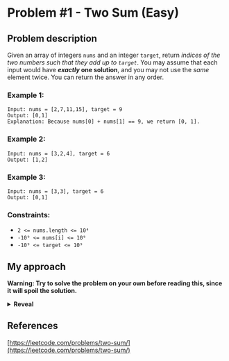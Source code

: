 # Problem #1 - Two Sum (Easy)

## Problem description

Given an array of integers `nums` and an integer `target`, return _indices of the two numbers such that they add up to `target`_.
You may assume that each input would have **_exactly_ one solution**, and you may not use the _same_ element twice.
You can return the answer in any order.

### Example 1:

```
Input: nums = [2,7,11,15], target = 9
Output: [0,1]
Explanation: Because nums[0] + nums[1] == 9, we return [0, 1].
```

### Example 2:

```
Input: nums = [3,2,4], target = 6
Output: [1,2]
```

### Example 3:

```
Input: nums = [3,3], target = 6
Output: [0,1]
```

### Constraints:

-   `2 <= nums.length <= 10⁴`
-   `-10⁹ <= nums[i] <= 10⁹`
-   `-10⁹ <= target <= 10⁹`

## My approach

**Warning: Try to solve the problem on your own before reading this, since it will spoil the solution.**

<details>
  <summary><b>Reveal</b></summary>
  There are three approaches I will cover here, each of them will have different performance.
  <p>

  <details>
  <summary>First approach</summary>
    
The most obvious approach is to just brute-force this. You can have two loops inside each other, running through the indexes of the array, and checking for the sum of the numbers at the indexes to be the target. If they are, return the two indexes. _This approach is named "bruteforce" in the table below)_

  </details>

  <details>
  <summary>Second approach</summary>

This approach requires sorting the array. This would be easier if you had to return the numbers that add up to the result, but you have to return the indexes of the numbers, so you have to sort the array of number-index pairs (you can sort it into ascending or descending order, but my explanation will be about ascending). Then you initialise two pointers, one at the position 0, and one at the last index of the array. Then you loop while the first pointer is lower than the second one (once they pass around each other, it is useless to continue since you would check the numbers again). Then you check the sum of the numbers at the indexes pointed to by the first and second pointer. If the sum is the target, you return the indexes (not the pointers, since they point to the sorted array, which is different from the original one, you will have to return the indexes stored next to the numbers). If the sum is lower, you increase the first pointer, since that way you will move it up, so onto a higher number (the array is sorted in ascending order, so arr[n] <= arr[n+1]), increasing the total sum. If the sum is higher than the target, you decrease the second pointer, moving it onto a lower number, decreasing the total sum. This way you have to find a solution if one exists. Due to the constrains we don't have to worry about returning the first solution, since there is always only one solution. _This approach is named "sorted" in the table below_.

  </details>

  <details>
  <summary>Third approach</summary>

This approach is the only linear one here. You loop through the values of the array, and always calculate the difference between the target and the current number. Then you check if the difference is present as a key in the hashmap. If it isn't, you insert the index of the current number with the key being the current number. If it is, you take the value saved under that key, which is the index of the number needed to make the target sum with the current number, and return it along with the current index. _This approach is named "hashmap" in the table below_

  </details>

  <p>
    
  |          Implementation         | Time complexity | Space complexity |                        Runtime                       |                     Memory Usage                     |
  | :-----------------------------: | :-------------: | :--------------: | :--------------------------------------------------: | :--------------------------------------------------: |
  |     [Rust (bruteforce)](https://github.com/Pandicon/leetcode/tree/main/problems/algorithms/0001/Rust/solution_bruteforce.rs)     |       O(N²)      |       O(1)       | 61 ms, faster than 11.87% of Rust online submissions | 2.2 MB, less than 69.80% of Rust online submissions |
  |     [Rust (sorted)](https://github.com/Pandicon/leetcode/tree/main/problems/algorithms/0001/Rust/solution_sorted.rs)     |       O(N*log(N))      |       O(N)       | 0 ms, faster than 100.00% of Rust online submissions | 2.2 MB, less than 69.80% of Rust online submissions |
  |     [Rust (hashmap)](https://github.com/Pandicon/leetcode/tree/main/problems/algorithms/0001/Rust/solution_hashmap.rs)     |       O(N)      |       O(N)       | 3 ms, faster than 68.63% of Rust online submissions | 2.5 MB, less than 17.01% of Rust online submissions |
</details>

## References

[https://leetcode.com/problems/two-sum/](https://leetcode.com/problems/two-sum/)
